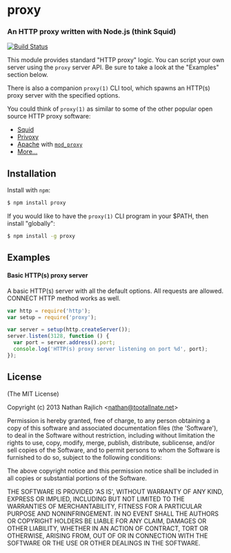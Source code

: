 proxy
=====
### An HTTP proxy written with Node.js (think Squid)
[![Build Status](https://travis-ci.org/TooTallNate/proxy.png?branch=master)](https://travis-ci.org/TooTallNate/proxy)

This module provides standard "HTTP proxy" logic. You can script your own server
using the `proxy` server API. Be sure to take a look at the "Examples" section
below.

There is also a companion `proxy(1)` CLI tool, which spawns an HTTP(s) proxy
server with the specified options.

You could think of `proxy(1)` as similar to some of the other popular open
source HTTP proxy software:

 * [Squid][]
 * [Privoxy][]
 * [Apache][] with [`mod_proxy`][mod_proxy]
 * [More…](wikipedia.org/wiki/Proxy_server#Web_proxy_servers)


Installation
------------

Install with `npm`:

``` bash
$ npm install proxy
```

If you would like to have the `proxy(1)` CLI program in your $PATH, then install
"globally":

``` bash
$ npm install -g proxy
```


Examples
--------

#### Basic HTTP(s) proxy server

A basic HTTP(s) server with all the default options. All requests are allowed.
CONNECT HTTP method works as well.

``` js
var http = require('http');
var setup = require('proxy');

var server = setup(http.createServer());
server.listen(3128, function () {
  var port = server.address().port;
  console.log('HTTP(s) proxy server listening on port %d', port);
});
```


License
-------

(The MIT License)

Copyright (c) 2013 Nathan Rajlich &lt;nathan@tootallnate.net&gt;

Permission is hereby granted, free of charge, to any person obtaining
a copy of this software and associated documentation files (the
'Software'), to deal in the Software without restriction, including
without limitation the rights to use, copy, modify, merge, publish,
distribute, sublicense, and/or sell copies of the Software, and to
permit persons to whom the Software is furnished to do so, subject to
the following conditions:

The above copyright notice and this permission notice shall be
included in all copies or substantial portions of the Software.

THE SOFTWARE IS PROVIDED 'AS IS', WITHOUT WARRANTY OF ANY KIND,
EXPRESS OR IMPLIED, INCLUDING BUT NOT LIMITED TO THE WARRANTIES OF
MERCHANTABILITY, FITNESS FOR A PARTICULAR PURPOSE AND NONINFRINGEMENT.
IN NO EVENT SHALL THE AUTHORS OR COPYRIGHT HOLDERS BE LIABLE FOR ANY
CLAIM, DAMAGES OR OTHER LIABILITY, WHETHER IN AN ACTION OF CONTRACT,
TORT OR OTHERWISE, ARISING FROM, OUT OF OR IN CONNECTION WITH THE
SOFTWARE OR THE USE OR OTHER DEALINGS IN THE SOFTWARE.


[Squid]: http://www.squid-cache.org/
[Privoxy]: http://www.privoxy.org/
[Apache]: http://www.apache.org/
[mod_proxy]: http://httpd.apache.org/docs/current/mod/mod_proxy.html
